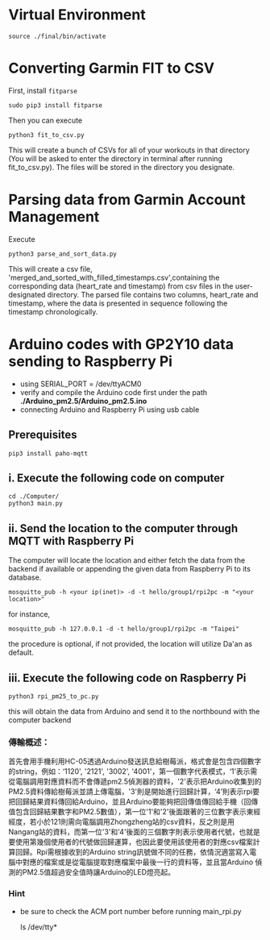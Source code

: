 # Virtual Environment

    source ./final/bin/activate

# Converting Garmin FIT to CSV 

First, install `fitparse`

    sudo pip3 install fitparse

Then you can execute 

    python3 fit_to_csv.py

This will create a bunch of CSVs for all of your workouts in that directory (You will be asked to enter the directory in terminal after running fit_to_csv.py). The files will be stored in the directory you designate. 

# Parsing data from Garmin Account Management

Execute

    python3 parse_and_sort_data.py

This will create a csv file, 'merged_and_sorted_with_filled_timestamps.csv',containing the corresponding data (heart_rate and timestamp) from csv files in the user-designated directory. The parsed file contains two columns, heart_rate and timestamp, where the data is presented in sequence following the timestamp chronologically.

# Arduino codes with GP2Y10 data sending to Raspberry Pi 
* using SERIAL_PORT = /dev/ttyACM0
* verify and compile the Arduino code first under the path **./Arduino_pm2.5/Arduino_pm2.5.ino**
* connecting Arduino and Raspberry Pi using usb cable

## Prerequisites

    pip3 install paho-mqtt


## i. Execute the following code on computer

    cd ./Computer/
    python3 main.py

## ii. Send the location to the computer through MQTT with Raspberry Pi

The computer will locate the location and either fetch the data from the backend if available or appending the given data from Raspberry Pi to its database.

    mosquitto_pub -h <your ip(inet)> -d -t hello/group1/rpi2pc -m "<your location>" 

for instance, 

    mosquitto_pub -h 127.0.0.1 -d -t hello/group1/rpi2pc -m "Taipei" 
the procedure is optional, if not provided, the location will utilize Da'an as default.

## iii. Execute the following code on Raspberry Pi

    python3 rpi_pm25_to_pc.py
this will obtain the data from Arduino and send it to the northbound with the computer backend


### 傳輸概述：

首先會用手機利用HC-05透過Arduino發送訊息給樹莓派，格式會是包含四個數字的string，例如：‘1120', '2121', '3002', '4001'，第一個數字代表模式，‘1’表示需從電腦調用對應資料而不會傳遞pm2.5偵測器的資料，'2'表示把Arduino收集到的PM2.5資料傳給樹莓派並請上傳電腦，'3'則是開始進行回歸計算，‘4’則表示rpi要把回歸結果資料傳回給Arduino，並且Arduino要能夠把回傳值傳回給手機（回傳值包含回歸結果數字和PM2.5數值），第一位'1'和'2'後面跟著的三位數字表示東經經度，若小於121則需向電腦調用Zhongzheng站的csv資料，反之則是用Nangang站的資料，而第一位'3'和'4'後面的三個數字則表示使用者代號，也就是要使用第幾個使用者的代號做回歸運算，也因此要使用該使用者的對應csv檔案計算回歸。Rpi需根據收到的Arduino string訊號做不同的任務，依情況適當寫入電腦中對應的檔案或是從電腦提取對應檔案中最後一行的資料等，並且當Arduino 偵測的PM2.5值超過安全值時讓Arduino的LED燈亮起。

### Hint

* be sure to check the ACM port number before running main_rpi.py

    ls /dev/tty*

    